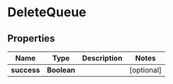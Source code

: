 
# DeleteQueue

## Properties
Name | Type | Description | Notes
------------ | ------------- | ------------- | -------------
**success** | **Boolean** |  |  [optional]



